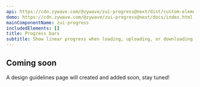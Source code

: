 ```yaml
---
api: https://cdn.zywave.com/@zywave/zui-progress@next/dist/custom-elements.json
demo: https://cdn.zywave.com/@zywave/zui-progress@next/docs/index.html
mainComponentName: zui-progress
includedElements: []
title: Progress bars
subtitle: Show linear progress when loading, uploading, or downloading.
---
```


## Coming soon

A design guidelines page will created and added soon, stay tuned!
